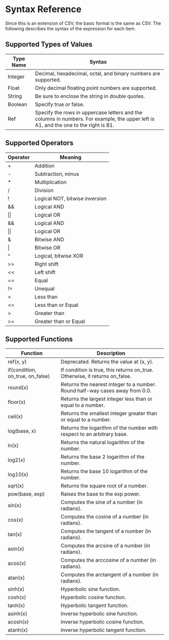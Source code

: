 # Syntax Reference

Since this is an extension of CSV, the basic format is the same as CSV.
The following describes the syntax of the expression for each item.

## Supported Types of Values

| Type Name | Syntax |
|---|---|
| Integer | Decimal, hexadecimal, octal, and binary numbers are supported. |
| Float | Only decimal floating point numbers are supported. |
| String | Be sure to enclose the string in double quotes. |
| Boolean | Specify true or false. |
| Ref | Specify the rows in uppercase letters and the columns in numbers. For example, the upper left is A1, and the one to the right is B1. |

## Supported Operators

| Operator | Meaning |
|---|---|
| + | Addition |
| - | Subtraction, minus |
| * | Multiplication |
| / | Division |
| ! | Logical NOT, bitwise inversion |
| && | Logical AND |
| &#124;&#124; | Logical OR |
| && | Logical AND |
| &#124;&#124; | Logical OR ||
| & | Bitwise AND |
| &#124; | Bitwise OR |
| ^ | Logical, bitwise XOR |
| &gt;&gt; | Right shift |
| << | Left shift |
| == | Equal |
| != | Unequal |
| < | Less than  |
| <= | Less than or Equal |
| &gt; | Greater than  |
| &gt;= | Greater than or Equal |

## Supported Functions

| Function | Description |
|---|---|
| ref(x, y) | Deprecated. Returns the value at (x, y). |
| if(condition, on_true, on_false) | If condition is true, this returns on_true. Otherwise, it returns on_false. |
| round(x) | Returns the nearest integer to a number. Round half-way cases away from 0.0. |
| floor(x) | Returns the largest integer less than or equal to a number. |
| ceil(x) | Returns the smallest integer greater than or equal to a number. |
| log(base, x) | Returns the logarithm of the number with respect to an arbitrary base. |
| ln(x) | Returns the natural logarithm of the number. |
| log2(x) | Returns the base 2 logarithm of the number. |
| log10(x) | Returns the base 10 logarithm of the number. |
| sqrt(x) | Returns the square root of a number. |
| pow(base, exp) | Raises the base to the exp power. |
| sin(x) | Computes the sine of a number (in radians). |
| cos(x) | Computes the cosine of a number (in radians). |
| tan(x) | Computes the tangent of a number (in radians). |
| asin(x) | Computes the arcsine of a number (in radians). |
| acos(x) | Computes the arccosine of a number (in radians). |
| atan(x) | Computes the arctangent of a number (in radians). |
| sinh(x) | Hyperbolic sine function. |
| cosh(x) | Hyperbolic cosine function. |
| tanh(x) | Hyperbolic tangent function. |
| asinh(x) | Inverse hyperbolic sine function. |
| acosh(x) | Inverse hyperbolic cosine function. |
| atanh(x) | Inverse hyperbolic tangent function. |
